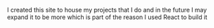 I created this site to house my projects that I do and in the future I may expand it to be more which is part of the reason I used React to build it
